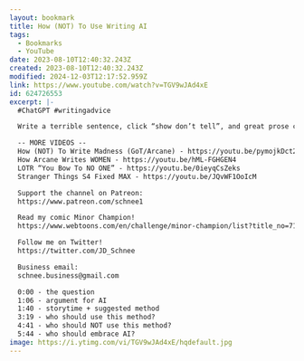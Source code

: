 ```yaml
---
layout: bookmark
title: How (NOT) To Use Writing AI
tags:
  - Bookmarks
  - YouTube
date: 2023-08-10T12:40:32.243Z
created: 2023-08-10T12:40:32.243Z
modified: 2024-12-03T12:17:52.959Z
link: https://www.youtube.com/watch?v=TGV9wJAd4xE
id: 624726553
excerpt: |-
  #ChatGPT #writingadvice

  Write a terrible sentence, click “show don’t tell”, and great prose comes out -- is this CHEATING? Programs like ChatGPT and SudoWrite can enable you to produce work above your writing skill level. You can write whole novels with these engines. How should writers contend with this new technology? On the one hand, it’s a tool that produces great results -- why not use it? On the other hand, you’re not getting better at writing -- that’s a problem, right? In my opinion there’s a way to use this productively for writers in certain situations. But at the same time, it should be approached with caution.

  -- MORE VIDEOS -- 
  How (NOT) To Write Madness (GoT/Arcane) - https://youtu.be/pymojkDct2A 
  How Arcane Writes WOMEN - https://youtu.be/hML-FGHGEN4 
  LOTR “You Bow To NO ONE” - https://youtu.be/0ieyqCsZeks 
  Stranger Things S4 Fixed MAX - https://youtu.be/JQvWF1OoIcM 

  Support the channel on Patreon:
  https://www.patreon.com/schnee1 

  Read my comic Minor Champion! 
  https://www.webtoons.com/en/challenge/minor-champion/list?title_no=713431 

  Follow me on Twitter!
  https://twitter.com/JD_Schnee

  Business email:
  schnee.business@gmail.com

  0:00 - the question
  1:06 - argument for AI
  1:40 - storytime + suggested method
  3:19 - who should use this method?
  4:41 - who should NOT use this method?
  5:44 - who should embrace AI?
image: https://i.ytimg.com/vi/TGV9wJAd4xE/hqdefault.jpg
---
```

